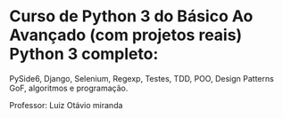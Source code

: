 # Curso de Python 3 do Básico Ao Avançado (com projetos reais) Python 3 completo: 

PySide6, Django, Selenium, Regexp, Testes, TDD, POO, Design Patterns GoF, algoritmos e programação. 

Professor: Luiz Otávio miranda
